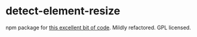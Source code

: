 detect-element-resize
=====================

npm package for [this excellent bit of code](https://github.com/sdecima/javascript-detect-element-resize). Mildly refactored. GPL licensed.
